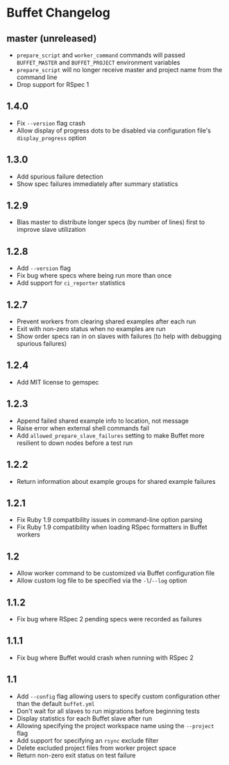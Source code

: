 # Buffet Changelog

## master (unreleased)

* `prepare_script` and `worker_command` commands will passed `BUFFET_MASTER`
  and `BUFFET_PROJECT` environment variables
* `prepare_script` will no longer receive master and project name from the
  command line
* Drop support for RSpec 1

## 1.4.0

* Fix `--version` flag crash
* Allow display of progress dots to be disabled via configuration file's
  `display_progress` option

## 1.3.0

* Add spurious failure detection
* Show spec failures immediately after summary statistics

## 1.2.9

* Bias master to distribute longer specs (by number of lines) first to
  improve slave utilization

## 1.2.8

* Add `--version` flag
* Fix bug where specs where being run more than once
* Add support for `ci_reporter` statistics

## 1.2.7

* Prevent workers from clearing shared examples after each run
* Exit with non-zero status when no examples are run
* Show order specs ran in on slaves with failures (to help with debugging
  spurious failures)

## 1.2.4

* Add MIT license to gemspec

## 1.2.3

* Append failed shared example info to location, not message
* Raise error when external shell commands fail
* Add `allowed_prepare_slave_failures` setting to make Buffet more resilient
  to down nodes before a test run

## 1.2.2

* Return information about example groups for shared example failures

## 1.2.1

* Fix Ruby 1.9 compatibility issues in command-line option parsing
* Fix Ruby 1.9 compatibility when loading RSpec formatters in Buffet workers

## 1.2

* Allow worker command to be customized via Buffet configuration file
* Allow custom log file to be specified via the `-l`/`--log` option

## 1.1.2

* Fix bug where RSpec 2 pending specs were recorded as failures

## 1.1.1

* Fix bug where Buffet would crash when running with RSpec 2

## 1.1

* Add `--config` flag allowing users to specify custom configuration other
  than the default `buffet.yml`
* Don't wait for all slaves to run migrations before beginning tests
* Display statistics for each Buffet slave after run
* Allowing specifying the project workspace name using the `--project` flag
* Add support for specifying an `rsync` exclude filter
* Delete excluded project files from worker project space
* Return non-zero exit status on test failure
